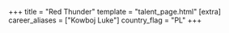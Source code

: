 
+++
title = "Red Thunder"
template = "talent_page.html"
[extra]
career_aliases = ["Kowboj Luke"]
country_flag = "PL"
+++
